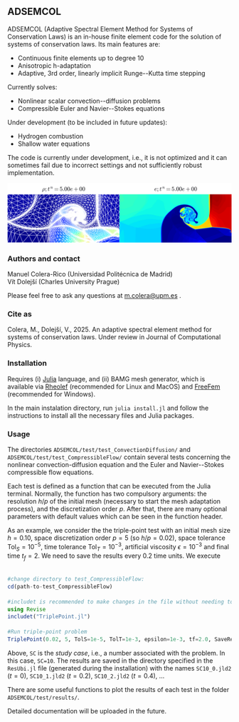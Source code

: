 ## ADSEMCOL

ADSEMCOL (Adaptive Spectral Element Method for Systems of Conservation Laws) is an in-house finite element code for the solution of systems of conservation laws. Its main features are:
- Continuous finite elements up to degree 10
- Anisotropic h-adaptation
- Adaptive, 3rd order, linearly implicit Runge--Kutta time stepping

Currently solves:
- Nonlinear scalar convection--diffusion problems
- Compressible Euler and Navier--Stokes equations

Under development (to be included in future updates):
- Hydrogen combustion
- Shallow water equations

The code is currently under development, i.e., it is not optimized and it can sometimes fail due to incorrect settings and not sufficiently robust implementation.

![](/test/figures/TriplePoint.png)

### Authors and contact

Manuel Colera-Rico (Universidad Politécnica de Madrid)\
Vít Dolejší (Charles University Prague)

Please feel free to ask any questions at
m.colera@upm.es
.

### Cite as 

Colera, M., Dolejší, V., 2025. An adaptive spectral element method for systems of conservation laws. Under review in Journal of Computational Physics.

### Installation

Requires (i) [Julia](https://julialang.org/) language, and (ii) BAMG mesh generator, which is available via [Rheolef](https://membres-ljk.imag.fr/Pierre.Saramito/rheolef/html/binaries_page.html) (recommended for Linux and MacOS) and [FreeFem](https://freefem.org/) (recommended for Windows). 

In the main instalation directory, run `julia install.jl` and follow the instructions to install all the necessary files and Julia packages.

### Usage

The directories `ADSEMCOL/test/test_ConvectionDiffusion/` and `ADSEMCOL/test/test_CompressibleFlow/` contain several tests concerning the nonlinear convection-diffusion equation and the Euler and Navier--Stokes compressible flow equations.

Each test is defined as a function that can be executed from the Julia terminal. Normally, the function has two compulsory arguments: the resolution $h/p$ of the initial mesh (necessary to start the mesh adaptation process), and the discretization order $p$. After that, there are many optional parameters with default values which can be seen in the function header.

As an example, we consider the the triple-point test with an initial mesh size $h=0.10$, space discretization order $p=5$ (so $h/p=0.02$), space tolerance $\mathrm{Tol}_S=10^{-5}$, time tolerance $\mathrm{Tol}_T=10^{-3}$, artificial viscosity $\epsilon=10^{-3}$ and final time $t_f=2$. We need to save the results every 0.2 time units. We execute

```julia

#change directory to test_CompressibleFlow:
cd(path-to-test_CompressibleFlow)

#includet is recommended to make changes in the file without needing to recompile:
using Revise 	
includet("TriplePoint.jl") 

#Run triple-point problem
TriplePoint(0.02, 5, TolS=1e-5, TolT=1e-3, epsilon=1e-3, tf=2.0, SaveRes=true, Deltat_SaveRes=0.2, SC=10);

```

Above, `SC` is the _study case_, i.e., a number associated with the problem. In this case, `SC=10`. The results are saved in the directory specified in the `ResUbi.jl` file (generated during the installation) with the names `SC10_0.jld2` ($t=0$), `SC10_1.jld2` ($t=0.2$), `SC10_2.jld2` ($t=0.4$), ...

There are some useful functions to plot the results of each test in the folder `ADSEMCOL/test/results/`.

Detailed documentation will be uploaded in the future.
